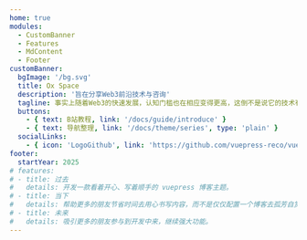```yaml
---
home: true
modules:
  - CustomBanner
  - Features
  - MdContent
  - Footer
customBanner:
  bgImage: '/bg.svg'
  title: Ox Space
  description: '旨在分享Web3前沿技术与咨询'
  tagline: 事实上随着Web3的快速发展，认知门槛也在相应变得更高，这倒不是说它的技术有多复杂，而是对一个项目、一个技术何以发展至此的上下文在变得越来越冗长。如果你对Web3技术感兴趣，但是苦于没有一个系统化前后文的认知，这个站点的资料或许可以帮助你。
  buttons:
    - { text: B站教程, link: '/docs/guide/introduce' }
    - { text: 导航整理, link: '/docs/theme/series', type: 'plain' }
  socialLinks:
    - { icon: 'LogoGithub', link: 'https://github.com/vuepress-reco/vuepress-theme-reco' }
footer:
  startYear: 2025
# features:
# - title: 过去
#   details: 开发一款看着开心、写着顺手的 vuepress 博客主题。
# - title: 当下
#   details: 帮助更多的朋友节省时间去用心书写内容，而不是仅仅配置一个博客去孤芳自赏。
# - title: 未来
#   details: 吸引更多的朋友参与到开发中来，继续强大功能。
---
```

<!-- 
## 快速开始

::: tip
前往 [这里](/docs/guide/gui-builder.html) 体验全新可视化搭建脚手架。
:::

**npx**

```bash
# 初始化，并选择 2.x
npx @vuepress-reco/theme-cli init
```

**npm**

```bash
# 初始化，并选择 2.x
npm install @vuepress-reco/theme-cli@1.0.7 -g
theme-cli init
```

**yarn**

```bash
# 初始化，并选择 2.x
yarn global add @vuepress-reco/theme-cli@1.0.7
theme-cli init
``` -->
